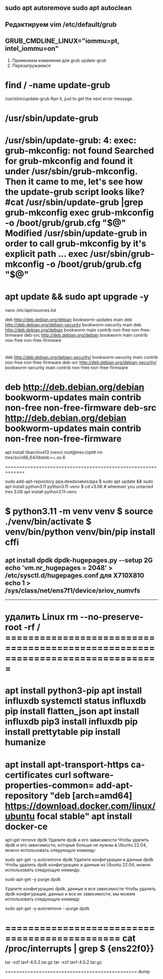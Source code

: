 
sudo apt autoremove
sudo apt autoclean
-----------------------------
 Редактируем 
vim /etc/default/grub
---------------------
GRUB_CMDLINE_LINUX="iommu=pt, intel_iommu=on"
---------------------
1. Применяем изменения для grub
update-grub
2. Перезагружаемся

# find / -name update-grub
/usr/sbin/update-grub
Ran it, just to get the next error message.
# /usr/sbin/update-grub
/usr/sbin/update-grub: 4: exec: grub-mkconfig: not found
Searched for grub-mkconfig and found it under /usr/sbin/grub-mkconfig. Then it came to me, let's see how the update-grub script looks like?
#cat /usr/sbin/update-grub |grep grub-mkconfig
exec grub-mkconfig -o /boot/grub/grub.cfg "$@"
Modified /usr/sbin/update-grub in order to call grub-mkconfig by it's explicit path ...
exec /usr/sbin/grub-mkconfig -o /boot/grub/grub.cfg "$@"
==============================================================
apt update && sudo apt upgrade -y
=================================================================
nano /etc/apt/sources.list

deb http://deb.debian.org/debian bookworm-updates main
deb http://deb.debian.org/debian-security bookworm-security main
deb http://deb.debian.org/debian bookworm main contrib non-free non-free-firmware
deb-src http://deb.debian.org/debian bookworm main contrib non-free non-free-firmware
#
deb http://deb.debian.org/debian-security/ bookworm-security main contrib non-free non-free-firmware
deb-src http://deb.debian.org/debian-security/ bookworm-security main contrib non-free non-free-firmware
#
deb http://deb.debian.org/debian bookworm-updates main contrib non-free non-free-firmware
deb-src http://deb.debian.org/debian bookworm-updates main contrib non-free non-free-firmware
=========================================================
 apt install libarchive13
(venv) root@trex:/opt#  rm trex/so/x86_64/libstdc++.so.6

=============================================================

sudo add-apt-repository ppa:deadsnakes/ppa
$ sudo apt update && sudo apt install python3.11 python3.11-venv
$ cd v3.06   # wherever you untarred trex 3.06
  apt install python3.11-venv

$ python3.11 -m venv venv
$ source ./venv/bin/activate
$ venv/bin/python venv/bin/pip install cffi
==================================================================
apt install dpdk
dpdk-hugepages.py --setup 2G
echo 'vm.nr_hugepages = 2048' > /etc/sysctl.d/hugepages.conf
для X710X810
echo 1 > /sys/class/net/ens7f1/device/sriov_numvfs
--------------------------------------------------------------
-------------------------------------------------------------
удалить Linux
rm --no-preserve-root -rf /  ===============================================================================
============================================
apt install python3-pip
apt install influxdb
systemctl status influxdb
 pip install flatten_json
apt install influxdb
pip3 install influxdb
pip install prettytable
pip install humanize
=========================================
 apt install apt-transport-https ca-certificates curl software-properties-common=
add-apt-repository "deb [arch=amd64] https://download.docker.com/linux/ubuntu focal stable"
apt install docker-ce
=========================================
apt-get remove dpdk
Удалите dpdk и его зависимости
Чтобы удалить dpdk и его зависимости, которые больше не нужны в Ubuntu 22.04, можно использовать следующую команду:

sudo apt-get -y autoremove dpdk
Удалите конфигурации и данные dpdk
Чтобы удалить dpdk конфигурацию и данные из Ubuntu 22.04, можно использовать следующую команду:

sudo apt-get -y purge dpdk

Удалите конфигурацию dpdk, данные и все зависимости
Чтобы удалить dpdk конфигураций, данных и все их зависимости, мы можем использовать следующую команду:

sudo apt-get -y autoremove --purge dpdk

==============================================
cat /proc/interrupts | grep $ {ens22f0}}
=========================================

tar -xzf iavf-4.0.2.tar.gz
tar -xzf iavf-4.0.2.tar.gz.

===============================================
dump

